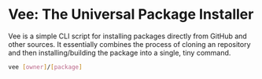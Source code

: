 # Vee: The Universal Package Installer 

Vee is a simple CLI script for installing packages directly from GitHub and other sources. It essentially combines the process of cloning an repository and then installing/building the package into a single, tiny command.

```sh
vee [owner]/[package]
```

